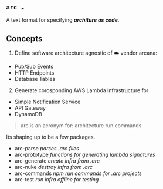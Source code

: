 ### <kbd>arc :cloud:</kbd>

A text format for specifying **_architure as code_**.

## Concepts

1. Define software architecture agnostic of :cloud: vendor arcana:

- Pub/Sub Events
- HTTP Endpoints
- Database Tables

2. Generate corosponding AWS Lambda infrastructure for 

- Simple Notification Service
- API Gateway
- DynamoDB

> arc is an acronym for: architecture run commands

Its shaping up to be a few packages.

- arc-parse _parses .arc files_
- arc-prototype _functions for generating lambda signatures_
- arc-generate _create infra from .arc_
- arc-nuke _destroy infra from .arc_
- arc-commands _npm run commands for .arc projects_
- arc-test _run infra offline for testing_
